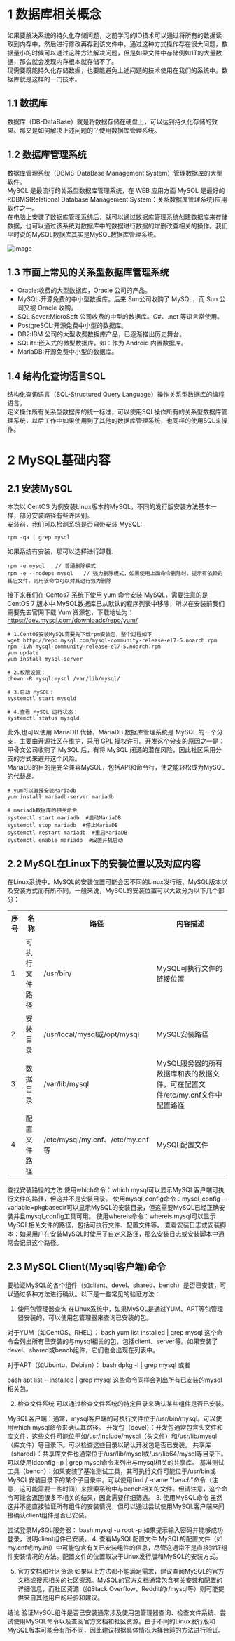<h1>1 数据库相关概念</h1>

如果要解决系统的持久化存储问题，之前学习的IO技术可以通过将所有的数据读取到内存中，然后进行修改再存到该文件中。通过这种方式操作存在很大问题，数据量小的时候可以通过这种方法解决问题，但是如果文件中存储例如1T的大量数据，那么就会发现内存根本就存储不了。<br>
现需要既能持久化存储数据，也要能避免上述问题的技术使用在我们的系统中。数据库就是这样的一门技术。<br>

<h2>1.1 数据库</h2>

数据库（DB-DataBase）就是将数据存储在硬盘上，可以达到持久化存储的效果。那又是如何解决上述问题的？使用数据库管理系统。

<h2>1.2 数据库管理系统</h2>

数据库管理系统（DBMS-DataBase Management System）管理数据库的大型软件。<br>
MySQL 是最流行的关系型数据库管理系统，在 WEB 应用方面 MySQL 是最好的 RDBMS(Relational Database Management System：关系数据库管理系统)应用软件之一。<br>
在电脑上安装了数据库管理系统后，就可以通过数据库管理系统创建数据库来存储数据，也可以通过该系统对数据库中的数据进行数据的增删改查相关的操作。我们平时说的MySQL数据库其实是MySQL数据库管理系统。<br>

![image](https://github.com/WarlockW/JAVA_Learning/assets/64346345/ad96fc62-389c-4759-b470-45963cafbd41)

<h2>1.3 市面上常见的关系型数据库管理系统</h2>

<ul>
  <li>Oracle:收费的大型数据库，Oracle 公司的产品。 </li>
  <li>MySQL:开源免费的中小型数据库。后来 Sun公司收购了 MySQL，而 Sun 公司又被 Oracle 收购。 </li>
  <li>SQL Sever:MicroSoft 公司收费的中型的数据库。C#、.net 等语言常使用。 </li>
  <li>PostgreSQL:开源免费中小型的数据库。 </li>
  <li>DB2:IBM 公司的大型收费数据库产品，已逐渐推出历史舞台。 </li>
  <li>SQLite:嵌入式的微型数据库。如：作为 Android 内置数据库。 </li>
  <li>MariaDB:开源免费中小型的数据库。 </li>
</ul>

<h2>1.4 结构化查询语言SQL</h2>

结构化查询语言（SQL-Structured Query Language）操作关系型数据库的编程语言。<br>
定义操作所有关系型数据库的统一标准，可以使用SQL操作所有的关系型数据库管理系统，以后工作中如果使用到了其他的数据库管理系统，也同样的使用SQL来操作。<br>

<h1>2 MySQL基础内容</h1>

<h2>2.1 安装MySQL</h2>
本次以 CentOS 为例安装Linux版本的MySQL，不同的发行版安装方法基本一样，部分安装路径有些许区别。<br>
安装前，我们可以检测系统是否自带安装 MySQL:<br>

```
rpm -qa | grep mysql
```

如果系统有安装，那可以选择进行卸载:<br>

```
rpm -e mysql　　// 普通删除模式
rpm -e --nodeps mysql　　// 强力删除模式，如果使用上面命令删除时，提示有依赖的其它文件，则用该命令可以对其进行强力删除
```

接下来我们在 Centos7 系统下使用 yum 命令安装 MySQL，需要注意的是 CentOS 7 版本中 MySQL数据库已从默认的程序列表中移除，所以在安装前我们需要先去官网下载 Yum 资源包，下载地址为：https://dev.mysql.com/downloads/repo/yum/ <br>

```
# 1.CentOS安装MySQL需要先下载rpm安装包，整个过程如下
wget http://repo.mysql.com/mysql-community-release-el7-5.noarch.rpm
rpm -ivh mysql-community-release-el7-5.noarch.rpm
yum update
yum install mysql-server

# 2.权限设置：
chown -R mysql:mysql /var/lib/mysql/

# 3.启动 MySQL：
systemctl start mysqld

# 4.查看 MySQL 运行状态：
systemctl status mysqld
```

此外,也可以使用 MariaDB 代替，MariaDB 数据库管理系统是 MySQL 的一个分支，主要由开源社区在维护，采用 GPL 授权许可。开发这个分支的原因之一是：甲骨文公司收购了 MySQL 后，有将 MySQL 闭源的潜在风险，因此社区采用分支的方式来避开这个风险。 <br>
MariaDB的目的是完全兼容MySQL，包括API和命令行，使之能轻松成为MySQL的代替品。 <br>

```
# yum可以直接安装Mariadb
yum install mariadb-server mariadb

# mariadb数据库的相关命令
systemctl start mariadb  #启动MariaDB
systemctl stop mariadb  #停止MariaDB
systemctl restart mariadb  #重启MariaDB
systemctl enable mariadb  #设置开机启动
```

<h2>2.2 MySQL在Linux下的安装位置以及对应内容</h2>

在Linux系统中，MySQL的安装位置可能会因不同的Linux发行版、MySQL版本以及安装方式而有所不同。一般来说，MySQL的安装位置可以大致分为以下几个部分：

<table>  
  <tr>  
    <th>序号</th>
    <th>名称</th>  
    <th>路径</th>
    <th>内容描述</th>  
  </tr>  
  <tr>  
    <td>1</td>
    <td>可执行文件路径</td> 
    <td>/usr/bin/</td>
    <td>MySQL可执行文件的链接位置</td>  
  </tr>  
  <tr>  
    <td>2</td>
    <td>安装目录</td> 
    <td>/usr/local/mysql或/opt/mysql</td>
    <td>MySQL安装路径</td>  
  </tr>  
  <tr>  
    <td>3</td>
    <td>数据目录</td> 
    <td>/var/lib/mysql</td>
    <td>MySQL服务器的所有数据库和表的数据文件，可在配置文件/etc/my.cnf文件中配置路径</td>  
  </tr> 
  <tr>  
    <td>4</td>
    <td>配置文件路径</td> 
    <td>/etc/mysql/my.cnf、/etc/my.cnf等</td>
    <td>MySQL配置文件</td>  
  </tr> 
</table>

查找安装路径的方法
使用which命令：which mysql可以显示MySQL客户端可执行文件的路径，但这并不是安装目录。
使用mysql_config命令：mysql_config --variable=pkgbasedir可以显示MySQL的安装目录，但这需要MySQL已经正确安装并且mysql_config工具可用。
使用whereis命令：whereis mysql可以显示MySQL相关文件的路径，包括可执行文件、配置文件等。
查看安装日志或安装脚本：如果用户在安装MySQL时使用了自定义路径，那么安装日志或安装脚本中通常会记录这个路径。

<h2>2.3 MySQL Client(Mysql客户端)命令</h2>

要验证MySQL的各个组件（如client、devel、shared、bench）是否已安装，可以通过多种方法进行确认。以下是一些常见的验证方法：

1. 使用包管理器查询
在Linux系统中，如果MySQL是通过YUM、APT等包管理器安装的，可以使用包管理器来查询已安装的包。

对于YUM（如CentOS、RHEL）：
bash
yum list installed | grep mysql
这个命令会列出所有已安装的与mysql相关的包，包括client、server等。如果安装了devel、shared或bench组件，它们也会出现在列表中。

对于APT（如Ubuntu、Debian）：
bash
dpkg -l | grep mysql
或者

bash
apt list --installed | grep mysql
这些命令同样会列出所有已安装的mysql相关包。

2. 检查文件系统
可以通过检查文件系统的特定目录来确认某些组件是否已安装。

MySQL客户端：通常，mysql客户端的可执行文件位于/usr/bin/mysql。可以使用which mysql命令来确认其路径。
开发包（devel）：开发包通常包含头文件和库文件，这些文件可能位于如/usr/include/mysql（头文件）和/usr/lib/mysql（库文件）等目录下。可以检查这些目录以确认开发包是否已安装。
共享库（shared）：共享库文件也通常位于/usr/lib/mysql或/usr/lib64/mysql等目录下。可以使用ldconfig -p | grep mysql命令来列出与mysql相关的共享库。
基准测试工具（bench）：如果安装了基准测试工具，其可执行文件可能位于/usr/bin或MySQL安装目录下的某个子目录中。可以使用find / -name "*bench*"命令（注意，这可能需要一些时间）来搜索系统中与bench相关的文件。但请注意，这个命令可能会返回很多不相关的结果，因此需要仔细筛选。
3. 使用MySQL命令
虽然这并不能直接验证所有组件的安装情况，但可以通过尝试使用MySQL客户端来间接确认client组件是否已安装。

尝试登录MySQL服务器：
bash
mysql -u root -p
如果提示输入密码并能够成功登录，说明client组件已安装。
4. 查看MySQL配置文件
MySQL的配置文件（如my.cnf或my.ini）中可能包含有关已安装组件的信息，尽管这通常不是直接验证组件安装情况的方法。配置文件的位置取决于Linux发行版和MySQL的安装方式。

5. 官方文档和社区资源
如果以上方法都不能满足需求，建议查阅MySQL的官方文档或搜索相关的社区资源。MySQL的官方文档通常包含有关安装和配置的详细信息，而社区资源（如Stack Overflow、Reddit的r/mysql等）则可能提供来自其他用户的经验和建议。

结论
验证MySQL组件是否已安装通常涉及使用包管理器查询、检查文件系统、尝试使用MySQL命令以及查阅官方文档和社区资源。由于不同的Linux发行版和MySQL版本可能会有所不同，因此建议根据具体情况选择合适的方法进行验证。
